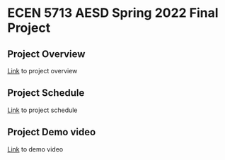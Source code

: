 # ECEN 5713 AESD Spring 2022 Final Project

## Project Overview
[Link](https://github.com/cu-ecen-aeld/final-project-vishalraj3112/wiki/Project-Overview) to project overview

## Project Schedule
[Link](https://github.com/cu-ecen-aeld/final-project-vishalraj3112/wiki/Project-Schedule) to project schedule

## Project Demo video
[Link](https://github.com/cu-ecen-aeld/final-project-Anshul-99/wiki/Anshul's-Final-Project-Video) to demo video
